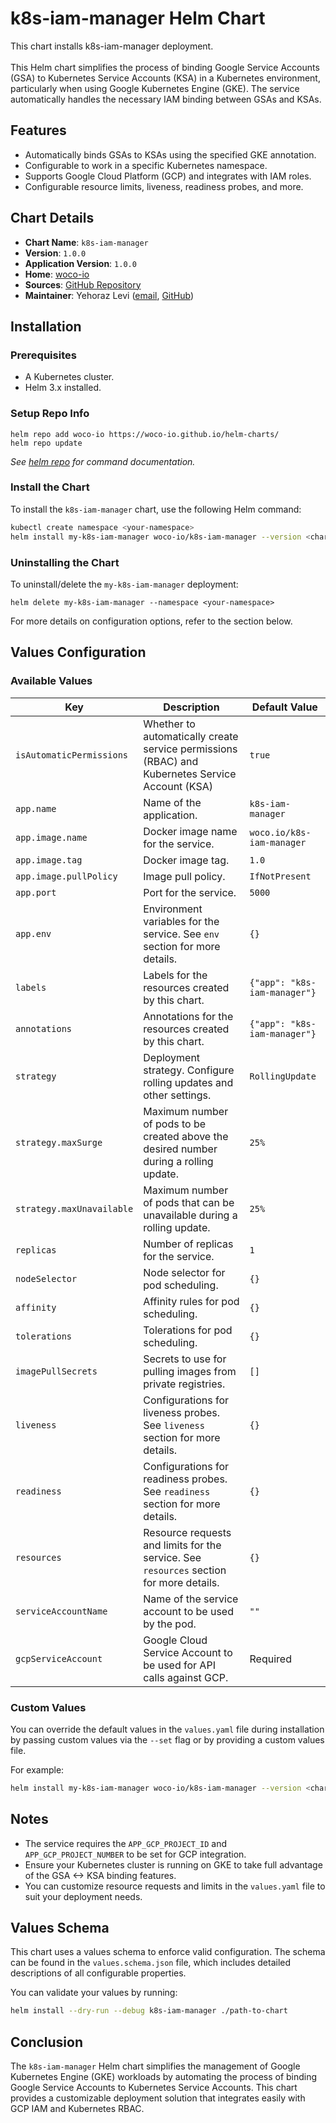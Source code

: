 # k8s-iam-manager Helm Chart

This chart installs k8s-iam-manager deployment.<br>
<br>
This Helm chart simplifies the process of binding Google Service Accounts (GSA) to Kubernetes Service Accounts (KSA) in a Kubernetes environment, particularly when using Google Kubernetes Engine (GKE). The service automatically handles the necessary IAM binding between GSAs and KSAs.

## Features

- Automatically binds GSAs to KSAs using the specified GKE annotation.
- Configurable to work in a specific Kubernetes namespace.
- Supports Google Cloud Platform (GCP) and integrates with IAM roles.
- Configurable resource limits, liveness, readiness probes, and more.

## Chart Details

- **Chart Name**: `k8s-iam-manager`
- **Version**: `1.0.0`
- **Application Version**: `1.0.0`
- **Home**: [woco-io](https://github.com/woco-io)
- **Sources**: [GitHub Repository](https://github.com/woco-io/k8s-iam-manager)
- **Maintainer**: Yehoraz Levi ([email](mailto:yehoraz3@gmail.com), [GitHub](https://github.com/Yehoraz))

## Installation

### Prerequisites

- A Kubernetes cluster.
- Helm 3.x installed.

### Setup Repo Info

```console
helm repo add woco-io https://woco-io.github.io/helm-charts/
helm repo update
```

_See [helm repo](https://helm.sh/docs/helm/helm_repo/) for command documentation._


### Install the Chart

To install the `k8s-iam-manager` chart, use the following Helm command:

```bash
kubectl create namespace <your-namespace>
helm install my-k8s-iam-manager woco-io/k8s-iam-manager --version <chart-chosen-version> --namespace <your-namespace>
```

### Uninstalling the Chart

To uninstall/delete the `my-k8s-iam-manager` deployment:

```console
helm delete my-k8s-iam-manager --namespace <your-namespace>
```

For more details on configuration options, refer to the section below.

## Values Configuration


### Available Values

| Key                                 | Description                                                                                                      | Default Value           |
|-------------------------------------|------------------------------------------------------------------------------------------------------------------|-------------------------|
| `isAutomaticPermissions`            | Whether to automatically create service permissions (RBAC) and Kubernetes Service Account (KSA)                  | `true`                  |
| `app.name`                          | Name of the application.                                                                                         | `k8s-iam-manager`       |
| `app.image.name`                    | Docker image name for the service.                                                                                | `woco.io/k8s-iam-manager`|
| `app.image.tag`                     | Docker image tag.                                                                                                 | `1.0`                   |
| `app.image.pullPolicy`              | Image pull policy.                                                                                                | `IfNotPresent`          |
| `app.port`                          | Port for the service.                                                                                             | `5000`                  |
| `app.env`                           | Environment variables for the service. See `env` section for more details.                                        | `{}`                    |
| `labels`                            | Labels for the resources created by this chart.                                                                   | `{"app": "k8s-iam-manager"}` |
| `annotations`                       | Annotations for the resources created by this chart.                                                              | `{"app": "k8s-iam-manager"}` |
| `strategy`                          | Deployment strategy. Configure rolling updates and other settings.                                                | `RollingUpdate`         |
| `strategy.maxSurge`                 | Maximum number of pods to be created above the desired number during a rolling update.                           | `25%`                   |
| `strategy.maxUnavailable`           | Maximum number of pods that can be unavailable during a rolling update.                                           | `25%`                   |
| `replicas`                          | Number of replicas for the service.                                                                                | `1`                     |
| `nodeSelector`                      | Node selector for pod scheduling.                                                                                 | `{}`                    |
| `affinity`                          | Affinity rules for pod scheduling.                                                                                | `{}`                    |
| `tolerations`                       | Tolerations for pod scheduling.                                                                                   | `{}`                    |
| `imagePullSecrets`                  | Secrets to use for pulling images from private registries.                                                        | `[]`                    |
| `liveness`                          | Configurations for liveness probes. See `liveness` section for more details.                                        | `{}`                    |
| `readiness`                         | Configurations for readiness probes. See `readiness` section for more details.                                     | `{}`                    |
| `resources`                         | Resource requests and limits for the service. See `resources` section for more details.                           | `{}`                    |
| `serviceAccountName`                | Name of the service account to be used by the pod.                                                                | `""`                    |
| `gcpServiceAccount`                 | Google Cloud Service Account to be used for API calls against GCP.                                                 | Required                |


### Custom Values

You can override the default values in the `values.yaml` file during installation by passing custom values via the `--set` flag or by providing a custom values file.

For example:

```bash
helm install my-k8s-iam-manager woco-io/k8s-iam-manager --version <chart-chosen-version> --namespace <your-namespace> --set app.name=my-app,app.image.tag=latest
```

## Notes

- The service requires the `APP_GCP_PROJECT_ID` and `APP_GCP_PROJECT_NUMBER` to be set for GCP integration.
- Ensure your Kubernetes cluster is running on GKE to take full advantage of the GSA <-> KSA binding features.
- You can customize resource requests and limits in the `values.yaml` file to suit your deployment needs.


## Values Schema

This chart uses a values schema to enforce valid configuration. The schema can be found in the `values.schema.json` file, which includes detailed descriptions of all configurable properties.

You can validate your values by running:

```bash
helm install --dry-run --debug k8s-iam-manager ./path-to-chart
```

## Conclusion

The `k8s-iam-manager` Helm chart simplifies the management of Google Kubernetes Engine (GKE) workloads by automating the process of binding Google Service Accounts to Kubernetes Service Accounts. This chart provides a customizable deployment solution that integrates easily with GCP IAM and Kubernetes RBAC.
